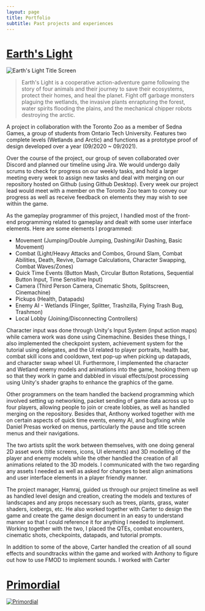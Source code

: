 ```yaml
---
layout: page
title: Portfolio
subtitle: Past projects and experiences
---
```

# [Earth's Light](https://hamraj-rai.itch.io/earths-light)
![Earth's Light Title Screen](https://img.itch.zone/aW1hZ2UvOTc0MTIzLzczMjM0NDEucG5n/347x500/yRgepC.png)

>Earth's Light is a cooperative action-adventure game following the story of four animals and their journey to save their ecosystems, protect their homes, and heal the planet. Fight off garbage monsters plaguing the wetlands, the invasive plants enrapturing the forest, water spirits flooding the plains, and the mechanical chipper robots destroying the arctic.

A project in collaboration with the Toronto Zoo as a member of Sedna Games, a group of students from Ontario Tech University. Features two complete levels (Wetlands and Arctic) and functions as a prototype proof of design developed over a year (09/2020 ~ 09/2021).

Over the course of the project, our group of seven collaborated over Discord and planned our timeline using Jira. We would undergo daily scrums to check for progress on our weekly tasks, and hold a larger meeting every week to assign new tasks and deal with merging on our repository hosted on Github (using Github Desktop). Every week our project lead would meet with a member on the Toronto Zoo team to convey our progress as well as receive feedback on elements they may wish to see within the game.

As the gameplay programmer of this project, I handled most of the front-end programming related to gameplay and dealt with some user interface elements. Here are some elements I programmed:
- Movement (Jumping/Double Jumping, Dashing/Air Dashing, Basic Movement)
- Combat (Light/Heavy Attacks and Combos, Ground Slam, Combat Abilities, Death, Revive, Damage Calculations, Character Swapping, Combat Waves/Zones)
- Quick Time Events (Button Mash, Circular Button Rotations, Sequential Button Input, Time Sensitive Input)
- Camera (Third Person Camera, Cinematic Shots, Splitscreen, Cinemachine)
- Pickups (Health, Datapads)
- Enemy AI - Wetlands (Flinger, Splitter, Trashzilla, Flying Trash Bug, Trashmon)
- Local Lobby (Joining/Disconnecting Controllers)

Character input was done through Unity's Input System (input action maps) while camera work was done using Cinemachine. Besides these things, I also implemented the checkpoint system, achievement system for the tutorial using delegates, and the UI related to player portraits, health bar, combat skill icons and cooldown, text pop-up when picking up datapads, and character swap wheel UI. Furthermore, I implemented the character and Wetland enemy models and animations into the game, hooking them up so that they work in game and dabbled in visual effects/post processing using Unity's shader graphs to enhance the graphics of the game.

Other programmers on the team handled the backend programming which involved setting up networking, packet sending of game data across up to four players, allowing people to join or create lobbies, as well as handled merging on the repository. Besides that, Anthony worked together with me on certain aspects of quick time events, enemy AI, and bugfixing while Daniel Presas worked on menus, particularly the pause and title screen menus and their navigations.

The two artists split the work between themselves, with one doing general 2D asset work (title screens, icons, UI elements) and 3D modelling of the player and enemy models while the other handled the creation of all animations related to the 3D models. I communicated with the two regarding any assets I needed as well as asked for changes to best align animations and user interface elements in a player friendly manner.

The project manager, Hamraj, guided us through our project timeline as well as handled level design and creation, creating the models and textures of landscapes and any props necessary such as trees, plants, grass, water shaders, icebergs, etc. He also worked together with Carter to design the game and create the game design document in an easy to understand manner so that I could reference it for anything I needed to implement. Working together with the two, I placed the QTEs, combat encounters, cinematic shots, checkpoints, datapads, and tutorial prompts.

In addition to some of the above, Carter handled the creation of all sound effects and soundtracks within the game and worked with Anthony to figure out how to use FMOD to implement sounds. I worked with Carter

# [Primordial](https://promethaes.itch.io/primordial)
[![Primordial](http://img.youtube.com/vi/iZOTqHBXW2M/0.jpg)](https://www.youtube.com/watch?v=iZOTqHBXW2M)